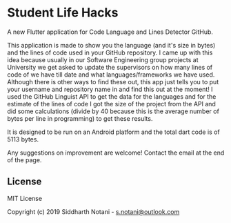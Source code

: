 # Student Life Hacks

A new Flutter application for Code Language and Lines Detector GitHub.

This application is made to show you the language (and it's size in bytes) and the lines of code used
in your GitHub repository. I came up with this idea because usually in our Software Engineering group projects
at University we get asked to update the supervisors on how many lines of code of we have till date and what 
languages/frameworks we have used. Although there is other ways to find these out, this app just tells you to put
your username and repository name in and find this out at the moment! I used the GitHub Linguist API to get the
data for the languages and for the estimate of the lines of code I got the size of the project from the API and did
some calculations (divide by 40 because this is the average number of bytes per line in programming) to get these results.

It is designed to be run on an Android platform and the total dart code is of 5113 bytes.

Any suggestions on improvement are welcome! Contact the email at the end of the page.

## License

MIT License

Copyright (c) 2019 Siddharth Notani - s.notani@outlook.com
